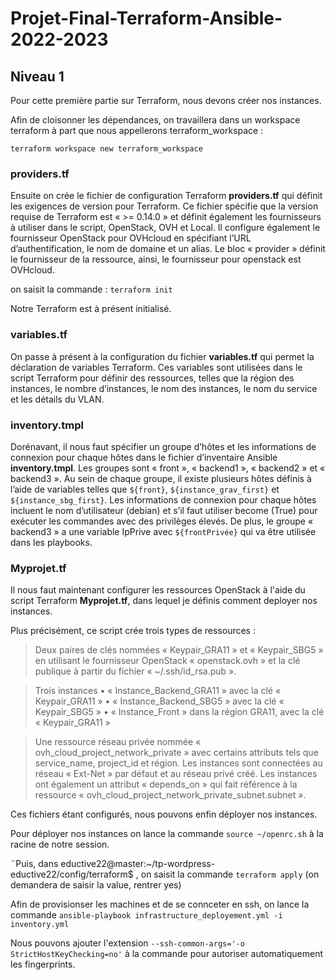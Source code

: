 # Projet-Final-Terraform-Ansible-2022-2023

## Niveau 1

Pour cette première partie sur Terraform, nous devons créer nos instances. 

Afin de cloisonner les dépendances, on travaillera dans un workspace terraform à part que nous appellerons terraform_workspace :

`terraform workspace new terraform_workspace`

### providers.tf

Ensuite on crée le fichier de configuration Terraform **providers.tf** qui définit les exigences de version pour Terraform. 
Ce fichier spécifie que la version requise de Terraform est « >= 0.14.0 » et définit également les fournisseurs à utiliser dans le script, OpenStack, OVH et Local. 
Il configure également le fournisseur OpenStack pour OVHcloud en spécifiant l’URL d’authentification, le nom de domaine et un alias.
Le bloc « provider » définit le fournisseur de la ressource, ainsi, le fournisseur pour openstack est OVHcloud.

on saisit la commande : `terraform init`

Notre Terraform est à présent initialisé.

### variables.tf

On passe à présent à la configuration du fichier **variables.tf** qui permet la déclaration de variables Terraform. 
Ces variables sont utilisées dans le script Terraform pour définir des ressources, telles que la région des instances, le nombre d’instances, le nom des instances, le nom du service et les détails du VLAN.


### inventory.tmpl

Dorénavant, il nous faut spécifier un groupe d’hôtes et les informations de connexion pour chaque hôtes dans le fichier d’inventaire Ansible **inventory.tmpl**.
Les groupes sont « front », « backend1 », « backend2 » et « backend3 ». Au sein de chaque groupe, il existe plusieurs hôtes définis à l’aide de variables telles que `${front}`, `${instance_grav_first}` et `${instance_sbg_first}`. Les informations de connexion pour chaque hôtes incluent le nom d’utilisateur (debian) et s’il faut utiliser become (True) pour exécuter les commandes avec des privilèges élevés. De plus, le groupe « backend3 » a une variable IpPrive avec `${frontPrivée}` qui va être utilisée dans les playbooks.

### Myprojet.tf

Il nous faut maintenant configurer les ressources OpenStack à l'aide du script Terraform **Myprojet.tf**, dans lequel je définis comment deployer nos instances. 

Plus précisément, ce script crée trois types de ressources :

> Deux paires de clés nommées « Keypair_GRA11 » et « Keypair_SBG5 » en utilisant le fournisseur OpenStack « openstack.ovh » et la clé publique à partir du fichier « ~/.ssh/id_rsa.pub ».

> Trois instances
•	« Instance_Backend_GRA11 » avec la clé « Keypair_GRA11 »
•	« Instance_Backend_SBG5 » avec la clé « Keypair_SBG5 »
•	« Instance_Front » dans la région GRA11, avec la clé « Keypair_GRA11 »

> Une ressource réseau privée nommée « ovh_cloud_project_network_private » avec certains attributs tels que service_name, project_id et région.
Les instances sont connectées au réseau « Ext-Net » par défaut et au réseau privé créé. Les instances ont également un attribut « depends_on » qui fait référence à la ressource « ovh_cloud_project_network_private_subnet.subnet ».

Ces fichiers étant configurés, nous pouvons enfin déployer nos instances.

Pour déployer nos instances on lance la commande `source ~/openrc.sh` à la racine de notre session.

¨Puis, dans eductive22@master:~/tp-wordpress-eductive22/config/terraform$ , on saisit la commande `terraform apply` (on demandera de saisir la value, rentrer yes)

Afin de provisionser les machines et de se connceter en ssh, on lance la commande `ansible-playbook infrastructure_deployement.yml -i inventory.yml`

 Nous pouvons ajouter l'extension `--ssh-common-args='-o StrictHostKeyChecking=no'` à la commande pour autoriser automatiquement les fingerprints.







